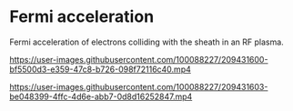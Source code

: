 # Fermi acceleration

Fermi acceleration of electrons colliding with the sheath in an RF plasma.



https://user-images.githubusercontent.com/100088227/209431600-bf5500d3-e359-47c8-b726-098f72116c40.mp4



https://user-images.githubusercontent.com/100088227/209431603-be048399-4ffc-4d6e-abb7-0d8d16252847.mp4




